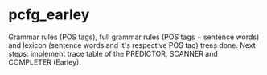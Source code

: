 pcfg_earley
===========

Grammar rules (POS tags), full grammar rules (POS tags + sentence words) and lexicon (sentence words and it's respective POS tag) trees done. Next steps: implement trace table of the PREDICTOR, SCANNER and COMPLETER (Earley).